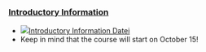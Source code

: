 ### [Introductory Information](https://moodle.jku.at/jku/course/view.php?id=11653#section-1)


* [![](https://moodle.jku.at/jku/theme/image.php/classic/core/1600773234/f/pdf-24)Introductory Information Datei](https://moodle.jku.at/jku/mod/resource/view.php?id=4359886)
* Keep in mind that the course will start on October 15!



